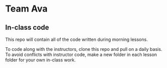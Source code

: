 # Team Ava
## In-class code

This repo will contain all of the code written during morning lessons.

To code along with the instructors, clone this repo and pull on a daily basis. To avoid conflicts with instructor code, make a new folder in each lesson folder for your own in-class work.
